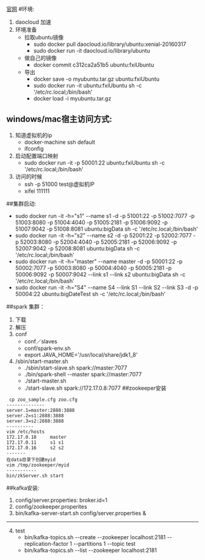 [官网](https://docs.docker.com/)
#环境:
1.  daocloud 加速
2.  环境准备 
    -   拉取ubuntu镜像
        -   sudo docker pull daocloud.io/library/ubuntu:xenial-20160317
        -   sudo docker run -it daocloud.io/library/ubuntu
    -   做自己的镜像
        -   docker commit c312ca2a51b5 ubuntu:fxiUbuntu
    -   导出
        -   docker save -o myubuntu.tar.gz ubuntu:fxiUbuntu
        -   sudo docker run -it ubuntu:fxiUbuntu sh -c '/etc/rc.local;/bin/bash'  
        -   docker load -i myubuntu.tar.gz
## windows/mac宿主访问方式:
1.  知道虚拟机的ip
    -   docker-machine ssh default
    -   ifconfig
2.  启动配置端口映射
    -   sudo docker run -it -p 50001:22 ubuntu:fxiUbuntu sh -c '/etc/rc.local;/bin/bash'
3.  访问的时候
    -   ssh -p 51000 test@虚拟机IP
    -   xifei 111111




##集群启动:
*   sudo docker run -it -h="s1" --name s1 -d -p 51001:22 -p 51002:7077  -p 51003:8080 -p 51004:4040  -p 51005:2181 -p 51006:9092 -p 51007:9042  -p 51008:8081 ubuntu:bigData sh -c '/etc/rc.local;/bin/bash'
*   sudo docker run -it -h="s2" --name s2 -d -p 52001:22 -p 52002:7077  -p 52003:8080 -p 52004:4040  -p 52005:2181 -p 52006:9092 -p 52007:9042  -p 52008:8081 ubuntu:bigData sh -c '/etc/rc.local;/bin/bash'
*   sudo docker run -it -h="master" --name master -d -p 50001:22 -p 50002:7077  -p 50003:8080 -p 50004:4040  -p 50005:2181 -p 50006:9092 -p 50007:9042 --link s1 --link s2  ubuntu:bigData sh -c '/etc/rc.local;/bin/bash'
*   sudo docker run -it -h="S4" --name S4 --link S1 --link S2  --link S3 -d -p 50004:22 ubuntu:bigDateTest sh -c '/etc/rc.local;/bin/bash'



##spark 集群：
1.  下载
2.  解压
3.  conf
    -   conf／slaves
    -   conf/spark-env.sh
    -   export JAVA_HOME='/usr/local/share/jdk1_8'
4.  /sbin/start-master.sh
    -   ./sbin/start-slave.sh spark://master:7077
    -   ./bin/spark-shell --master spark://master:7077
    -   ./start-master.sh
    -   ./start-slave.sh spark://172.17.0.8:7077
##zookeeper安装
```
 cp zoo_sample.cfg zoo.cfg
--------------
server.1=master:2888:3888
server.2=s1:2888:3888
server.3=s2:2888:3888
----------
vim /etc/hosts
172.17.0.18     master
172.17.0.11     s1 s1
172.17.0.16     s2 s2
-------
在data目录下创建myid
vim /tmp/zookeeper/myid
-----------
bin/zkServer.sh start
```


##kafka安装:
1. config/server.properties:
   broker.id=1
2. config/zookeeper.properites
3. bin/kafka-server-start.sh config/server.properties &
----
4.  test
    -   bin/kafka-topics.sh --create --zookeeper localhost:2181 --replication-factor 1 --partitions 1 --topic test
    -   bin/kafka-topics.sh --list --zookeeper localhost:2181
